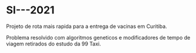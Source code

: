 # SI---2021
Projeto de rota mais rapida para a entrega de vacinas em Curitiba.

Problema resolvido com algoritmos geneticos e modificadores de tempo de viagem retirados do estudo da 99 Taxi.

